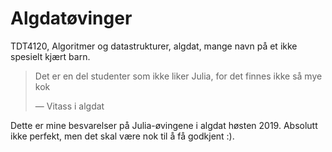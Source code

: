 # Algdatøvinger

TDT4120, Algoritmer og datastrukturer, algdat, mange navn på et ikke spesielt kjært barn.

> Det er en del studenter som ikke liker Julia, for det finnes ikke så mye kok
>
> &mdash; Vitass i algdat

Dette er mine besvarelser på Julia-øvingene i algdat høsten 2019. Absolutt ikke perfekt, men det skal være nok til å få godkjent :).
